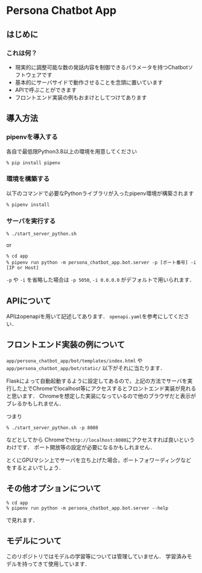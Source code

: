 # Persona Chatbot App

## はじめに
### これは何？
- 現実的に調整可能な数の発話内容を制御できるパラメータを持つChatbotソフトウェアです
- 基本的にサーバサイドで動作させることを念頭に置いています
- APIで呼ぶことができます
- フロントエンド実装の例もおまけとしてつけてあります

## 導入方法
### pipenvを導入する
各自で最低限Python3.8以上の環境を用意してください
```
% pip install pipenv
```
### 環境を構築する
以下のコマンドで必要なPythonライブラリが入ったpipenv環境が構築されます
```
% pipenv install
```
### サーバを実行する
```
% ./start_server_python.sh
```
or
```
% cd app
% pipenv run python -m persona_chatbot_app.bot.server -p [ポート番号] -i [IP or Host]
```
`-p` や `-i` を省略した場合は `-p 5050`, `-i 0.0.0.0` がデフォルトで用いられます．

## APIについて
APIはopenapiを用いて記述してあります．
`openapi.yaml`を参考にしてください．

## フロントエンド実装の例について
`app/persona_chatbot_app/bot/templates/index.html` や `app/persona_chatbot_app/bot/static/` 以下がそれに当たります．

Flaskによって自動起動するように設定してあるので，上記の方法でサーバを実行した上でChromeでlocalhost等にアクセスするとフロントエンド実装が見れると思います．
Chromeを想定した実装になっているので他のブラウザだと表示がブレるかもしれません．

つまり
```
% ./start_server_python.sh -p 8080
```
などとしてから
Chromeで`http://localhost:8080`にアクセスすれば良いというわけです．
ポート開放等の設定が必要になるかもしれません．

とくにGPUマシン上でサーバを立ち上げた場合，ポートフォワーディングなどをするとよいでしょう．

## その他オプションについて
```
% cd app
% pipenv run python -m persona_chatbot_app.bot.server --help
```
で見れます．

## モデルについて
このリポジトリではモデルの学習等については管理していません．
学習済みモデルを持ってきて使用しています．
